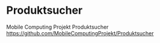 # Produktsucher
Mobile Computing Projekt Produktsucher
https://github.com/MobileComputingProjekt/Produktsucher
